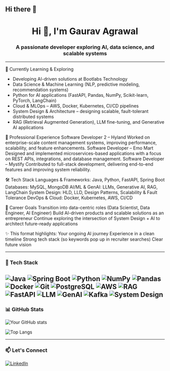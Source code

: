 ## Hi there 👋

<!--
**agrawal101/agrawal101** is a ✨ _special_ ✨ repository because its `README.md` (this file) appears on your GitHub profile.

Here are some ideas to get you started:

- 🔭 I’m currently working on ...
- 🌱 I’m currently learning ...
- 👯 I’m looking to collaborate on ...
- 🤔 I’m looking for help with ...
- 💬 Ask me about ...
- 📫 How to reach me: ...
- 😄 Pronouns: ...
- ⚡ Fun fact: ...
-->

<h1 align="center">Hi 👋, I'm Gaurav Agrawal</h1>
<h3 align="center">A passionate developer exploring AI, data science, and scalable systems</h3>

---

🌱 Currently Learning & Exploring
- Developing AI-driven solutions at Bootlabs Technology
- Data Science & Machine Learning (NLP, predictive modeling, recommendation systems)
- Python for AI applications (FastAPI, Pandas, NumPy, Scikit-learn, PyTorch, LangChain)
- Cloud & MLOps – AWS, Docker, Kubernetes, CI/CD pipelines
- System Design & Architecture – designing scalable, fault-tolerant distributed systems
- RAG (Retrieval Augmented Generation), LLM fine-tuning, and Generative AI applications

💼 Professional Experience
Software Developer 2 – Hyland
Worked on enterprise-scale content management systems, improving performance, scalability, and feature enhancements.
Software Developer – Emo Mart
Designed and implemented microservices-based applications with a focus on REST APIs, integrations, and database management.
Software Developer – Mystify
Contributed to full-stack development, delivering end-to-end features and improving system reliability.

🛠️ Tech Stack
Languages & Frameworks: Java, Python, FastAPI, Spring Boot
Databases: MySQL, MongoDB
AI/ML & GenAI: LLMs, Generative AI, RAG, LangChain
System Design: HLD, LLD, Design Patterns, Scalability & Fault Tolerance
DevOps & Cloud: Docker, Kubernetes, AWS, CI/CD

🎯 Career Goals
Transition into data-centric roles (Data Scientist, Data Engineer, AI Engineer)
Build AI-driven products and scalable solutions as an entrepreneur
Continue exploring the intersection of System Design + AI to architect future-ready applications

✨ This format highlights:
Your ongoing AI journey
Experience in a clean timeline
Strong tech stack (so keywords pop up in recruiter searches)
Clear future vision

---

### 🔧 Tech Stack

![Java](https://img.shields.io/badge/Java-ED8B00?style=for-the-badge&logo=java&logoColor=white)
![Spring Boot](https://img.shields.io/badge/Spring_Boot-6DB33F?style=for-the-badge&logo=spring-boot&logoColor=white)
![Python](https://img.shields.io/badge/Python-3776AB?style=for-the-badge&logo=python&logoColor=white)
![NumPy](https://img.shields.io/badge/Numpy-013243?style=for-the-badge&logo=numpy&logoColor=white)
![Pandas](https://img.shields.io/badge/Pandas-150458?style=for-the-badge&logo=pandas&logoColor=white)
![Docker](https://img.shields.io/badge/Docker-2496ED?style=for-the-badge&logo=docker&logoColor=white)
![Git](https://img.shields.io/badge/Git-F05032?style=for-the-badge&logo=git&logoColor=white)
![PostgreSQL](https://img.shields.io/badge/PostgreSQL-316192?style=for-the-badge&logo=postgresql&logoColor=white)
![AWS](https://img.shields.io/badge/AWS-232F3E?style=for-the-badge&logo=amazon-aws&logoColor=white)
![RAG](https://img.shields.io/badge/RAG-Retrieval_Augmented_Generation-blue?style=for-the-badge&logo=googlecloud)
![FastAPI](https://img.shields.io/badge/FastAPI-009688?style=for-the-badge&logo=fastapi&logoColor=white)
![LLM](https://img.shields.io/badge/LLM-Large_Language_Models-purple?style=for-the-badge&logo=openai)
![GenAI](https://img.shields.io/badge/Generative_AI-red?style=for-the-badge&logo=ai)
![Kafka](https://img.shields.io/badge/Apache_Kafka-231F20?style=for-the-badge&logo=apachekafka)
![System Design](https://img.shields.io/badge/System_Design-HLD_&_LLD-ff9800?style=for-the-badge&logo=diagramdotnet)
---

### 📊 GitHub Stats

![Your GitHub stats](https://github-readme-stats.vercel.app/api?username=agrawal101&show_icons=true&theme=radical)

![Top Langs](https://github-readme-stats.vercel.app/api/top-langs/?username=agrawal101&layout=compact&theme=radical)

---

### 📫 Let's Connect

[![LinkedIn](https://img.shields.io/badge/LinkedIn-blue?style=for-the-badge&logo=linkedin&logoColor=white)](https://www.linkedin.com/in/gaurav-agrawal224/)
<!-- [![Portfolio](https://img.shields.io/badge/Portfolio-000000?style=for-the-badge&logo=about-dot-me&logoColor=white)](https://your-portfolio.com) -->

